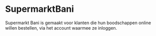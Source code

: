 # SupermarktBani
Supermarkt Bani is gemaakt voor klanten die hun boodschappen online willen bestellen, via het account waarmee ze inloggen.
